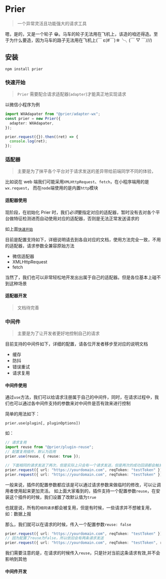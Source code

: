 # Prier

> 一个异常灵活且功能强大的请求工具

嗯，是的，又是一个轮子 😁。马车的轮子无法用在飞机上，该造的咱还得造。至于为什么要造，因为马车的路子无法用在飞机上(￣ ε(#￣)☆╰╮(￣ ▽ ￣///)

## 安装

```shell
npm install prier
```

### 快速开始

> `Prier` 需要配合请求适配器(`adapter`)才能真正地实现请求

以微信小程序为例

```ts
import WXAdapater from "@prier/adapter-wx";
const prier = new Prier({
  adapter: WXAdapater,
});

prier.request({}).then((ret) => {
  console.log(ret);
});
```

### 适配器

> 主要是为了抹平各个平台对于请求发送的差异带给前端同学不同的体验，

比如说在 web 端我们可能采用`XMLHttpRequest`、`fetch`，在小程序端用的是`wx.request`， 而在`node`端使用的是内置`http`模块

#### 适配器使用

现阶段，在初始化 Prier 时，我们*必须*要指定对应的适配器，暂时没有去对各个平台做特征检测进而自动使用对应的适配器，否则是无法正常发送请求的

如上面[`快速开始`](#快速开始)

目前是配置支持如下，详细说明请去到各自对应的文档，使用方法完全一致，不用的适配器，请求参数全兼容原始方法

- 微信适配器
- XMLHttpRequest
- fetch

当然了，我们也可以非常轻松地开发出出属于自己的适配器。但是各位基本上碰不到这种场景

#### 适配器开发

> 文档待完善

### 中间件

> 主要是为了让开发者更好地控制自己的请求

目前支持的中间件如下，详细的配置，请各位开发者移步至对应的说明文档

- 缓存
- 防抖
- 错误重试
- 请求复用

#### 中间件使用

通过`use`方法，我们可以给请求注册属于自己的中间件，同时，在请求过程中，我们也可以通过各中间件支持的参数来对中间件是否有效来进行控制

简单的用法如下：

`prier.use(plugin[, pluginOptions])`

如：

```typescript
// 请求复用
import reuse from "@prier/plugin-reuse";
// 配置复用插件，默认为启用
prier.use(reuse, { reuse: true });

// 下面相同的请求发送了两次，但是实际上只会有一个请求发送，但是两次的成功回调都会触发
prier.request({ url: "https://yourdomain.com", reqToken: "testToken" }).then(() => {});
prier.request({ url: "https://yourdomain.com", reqToken: "testToken" }).then(() => {});
```

一般来说，插件的配置参数都应该是可以通过请求参数来做临时的修改，可以让调用者使用起来更加灵活。
如上面大家看到的，插件支持一个配置参数`reuse`，在安装这个插件的时候，我们设置了改默认值为`true`

也就是说，所有的`相同请求`都会被复用，但是有时候，一些请求并不想被复用，如：数据上报

那么，我们就可以在请求的时候，传入一个配置参数`reuse: false`

```typescript
prier.request({ url: "https://yourdomain.com", reqToken: "testToken" }).then(() => {});
// 因为配置了reuse为false，所以依旧会有两条请求发送
prier.request({ url: "https://yourdomain.com", reqToken: "testToken", reuse: false }).then(() => {});
```

我们需要注意的是，在请求的时候传入`reuse`，只是针对当前这条请求有效,并不会影响到其他

#### 中间件开发

